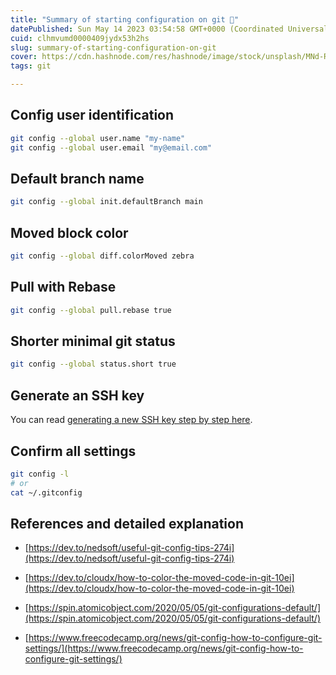 ```yaml
---
title: "Summary of starting configuration on git 🌱"
datePublished: Sun May 14 2023 03:54:58 GMT+0000 (Coordinated Universal Time)
cuid: clhmvumd0000409jydx53h2hs
slug: summary-of-starting-configuration-on-git
cover: https://cdn.hashnode.com/res/hashnode/image/stock/unsplash/MNd-Rka1o0Q/upload/2719fc4447c2684974a70d3825fc44ba.jpeg
tags: git

---
```


## Config user identification

```bash
git config --global user.name "my-name"
git config --global user.email "my@email.com"
```

## Default branch name

```bash
git config --global init.defaultBranch main
```

## Moved block color

```bash
git config --global diff.colorMoved zebra
```

## **Pull with Rebase**

```bash
git config --global pull.rebase true
```

## Shorter minimal git status

```bash
git config --global status.short true
```

## Generate an SSH key

You can read [generating a new SSH key step by step here](https://docs.github.com/en/authentication/connecting-to-github-with-ssh/generating-a-new-ssh-key-and-adding-it-to-the-ssh-agent).

## Confirm all settings

```bash
git config -l
# or
cat ~/.gitconfig
```

## References and detailed explanation

* [https://dev.to/nedsoft/useful-git-config-tips-274i](https://dev.to/nedsoft/useful-git-config-tips-274i)
    
* [https://dev.to/cloudx/how-to-color-the-moved-code-in-git-10ei](https://dev.to/cloudx/how-to-color-the-moved-code-in-git-10ei)
    
* [https://spin.atomicobject.com/2020/05/05/git-configurations-default/](https://spin.atomicobject.com/2020/05/05/git-configurations-default/)
    
* [https://www.freecodecamp.org/news/git-config-how-to-configure-git-settings/](https://www.freecodecamp.org/news/git-config-how-to-configure-git-settings/)